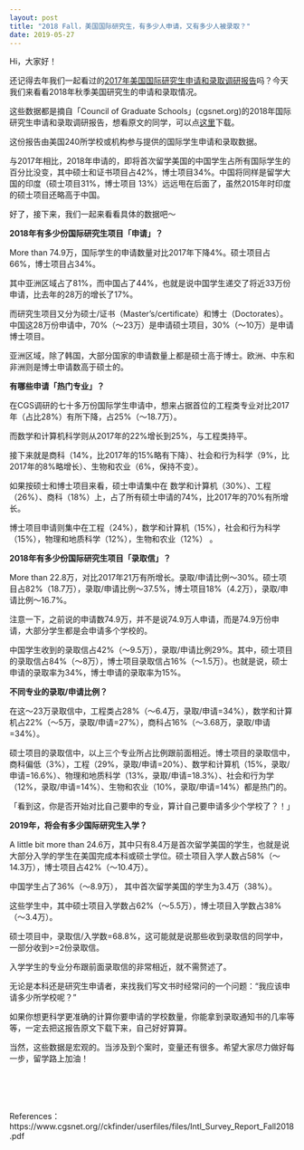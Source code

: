 ```yaml
---
layout: post
title: "2018 Fall，美国国际研究生，有多少人申请，又有多少人被录取？"
date: 2019-05-27
---
```



Hi，大家好！

还记得去年我们一起看过的[2017年美国国际研究生申请和录取调研报告](http://www.tessay.org/blog/2018/08/04/graduateadmission)吗？今天我们来看看2018年秋季美国研究生的申请和录取情况。

这些数据都是摘自「Council of Graduate Schools」(cgsnet.org)的2018年国际研究生申请和录取调研报告，想看原文的同学，可以点[这里](https://cgsnet.org/international-graduate-admissions-survey)下载。

这份报告由美国240所学校或机构参与提供的国际学生申请和录取数据。

与2017年相比，2018年申请的，即将首次留学美国的中国学生占所有国际学生的百分比没变，其中硕士和证书项目占42%，博士项目34%。中国将同样是留学大国的印度（硕士项目31%，博士项目 13%）远远甩在后面了，虽然2015年时印度的硕士项目还略高于中国。

好了，接下来，我们一起来看看具体的数据吧～

**2018年有多少份国际研究生项目「申请」？**

More than 74.9万，国际学生的申请数量对比2017年下降4%。硕士项目占66%，博士项目占34%。

其中亚洲区域占了81%，而中国占了44%，也就是说中国学生递交了将近33万份申请，比去年的28万的增长了17%。

而研究生项目又分为硕士/证书（Master’s/certificate）和博士（Doctorates）。中国这28万份申请中，70%（～23万）是申请硕士项目，30%（～10万）是申请博士项目。

亚洲区域，除了韩国，大部分国家的申请数量上都是硕士高于博士。欧洲、中东和非洲则是博士申请数高于硕士的。

**有哪些申请「热门专业」？**

在CGS调研的七十多万份国际学生申请中，想来占据首位的工程类专业对比2017年（占比28%）有所下降，占25%（～18.7万）。

而数学和计算机科学则从2017年的22%增长到25%，与工程类持平。

接下来就是商科（14%，比2017年的15%略有下降）、社会和行为科学（9%，比2017年的8%略增长）、生物和农业（6%，保持不变）。

如果按硕士和博士项目来看，硕士申请集中在 数学和计算机（30%）、工程（26%）、商科（18%）上，占了所有硕士申请的74%，比2017年的70%有所增长。

博士项目申请则集中在工程（24%），数学和计算机（15%），社会和行为科学（15%），物理和地质科学（12%），生物和农业（12%） 。

**2018年有多少份国际研究生项目「录取信」？**

More than 22.8万，对比2017年21万有所增长。录取/申请比例～30%。硕士项目占82%（18.7万），录取/申请比例～37.5%，博士项目18%（4.2万），录取/申请比例～16.7%。

注意一下，之前说的申请数74.9万，并不是说74.9万人申请，而是74.9万份申请，大部分学生都是会申请多个学校的。

中国学生收到的录取信占42%（～9.5万），录取/申请比例29%。其中，硕士项目的录取信占84%（～8万），博士项目录取信占16%（～1.5万）。也就是说，硕士申请的录取率为34%，博士申请的录取率为15%。

**不同专业的录取/申请比例？**

在这～23万录取信中，工程类占28%（～6.4万，录取/申请=34%），数学和计算机占22%（～5万，录取/申请=27%），商科占16%（～3.68万，录取/申请=34%）。

硕士项目的录取信中，以上三个专业所占比例跟前面相近。博士项目的录取信中，商科偏低（3%），工程（29%，录取/申请=20%）、数学和计算机（15%，录取/申请=16.6%）、物理和地质科学（13%，录取/申请=18.3%）、社会和行为学（12%，录取/申请=14%）、生物和农业（10%，录取/申请=14%）都是热门的。

「看到这，你是否开始对比自己要申的专业，算计自己要申请多少个学校了？！」

**2019年，将会有多少国际研究生入学？**

A little bit more than 24.6万，其中只有8.4万是首次留学美国的学生，也就是说大部分入学的学生在美国完成本科或硕士学位。硕士项目入学人数占58%（～14.3万），博士项目占42%（～10.4万）。

中国学生占了36%（～8.9万）， 其中首次留学美国的学生为3.4万（38%）。

这些学生中，其中硕士项目入学数占62%（～5.5万），博士项目入学数占38%（～3.4万）。

硕士项目中，录取信/入学数=68.8%，这可能就是说那些收到录取信的同学中，一部分收到>=2份录取信。

入学学生的专业分布跟前面录取信的非常相近，就不需赘述了。

无论是本科还是研究生申请者，来找我们写文书时经常问的一个问题：“我应该申请多少所学校呢？”

如果你想更科学更准确的计算你要申请的学校数量，你能拿到录取通知书的几率等等，一定去把这报告原文下载下来，自己好好算算。

当然，这些数据是宏观的。当涉及到个案时，变量还有很多。希望大家尽力做好每一步，留学路上加油！

<br>
<br>
<br>
<br>
References：  
https://www.cgsnet.org//ckfinder/userfiles/files/Intl_Survey_Report_Fall2018.pdf
